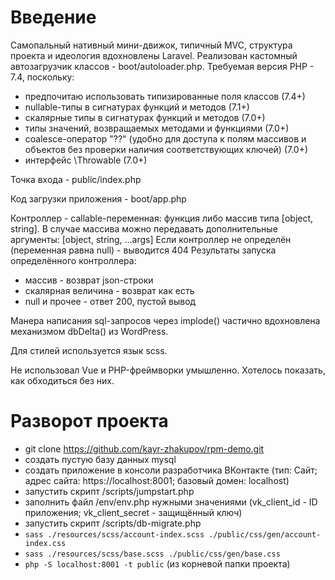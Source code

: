 # Введение

Самопальный нативный мини-движок, типичный MVC, структура проекта и идеология вдохновлены Laravel.
Реализован кастомный автозагрузчик классов - boot/autoloader.php.
Требуемая версия PHP - 7.4, поскольку:
* предпочитаю использовать типизированные поля классов (7.4+)
* nullable-типы в сигнатурах функций и методов (7.1+)
* скалярные типы в сигнатурах функций и методов (7.0+)
* типы значений, возвращаемых методами и функциями (7.0+)
* coalesce-оператор "??" (удобно для доступа к полям массивов и объектов без проверки наличия соответствующих ключей) (7.0+)
* интерфейс \Throwable (7.0+)

Точка входа - public/index.php

Код загрузки приложения - boot/app.php

Контроллер - callable-переменная: функция либо массив типа [object, string].
В случае массива можно передавать дополнительные аргументы: [object, string, ...args]
Если контроллер не определён (переменная равна null) - выводится 404
Результаты запуска определённого контроллера:
* массив - возврат json-строки
* скалярная величина - возврат как есть
* null и прочее - ответ 200, пустой вывод

Манера написания sql-запросов через implode() частично вдохновлена механизмом dbDelta() из WordPress.

Для стилей используется язык scss.

Не использовал Vue и PHP-фреймворки умышленно. Хотелось показать, как обходиться без них.

# Разворот проекта

* git clone https://github.com/kayr-zhakupov/rpm-demo.git
* создать пустую базу данных mysql
* создать приложение в консоли разработчика ВКонтакте (тип: Сайт; адрес сайта: https://localhost:8001; базовый домен: localhost)
* запустить скрипт /scripts/jumpstart.php
* заполнить файл /env/env.php нужными значениями (vk_client_id - ID приложения; vk_client_secret - защищённый ключ)
* запустить скрипт /scripts/db-migrate.php
* `sass ./resources/scss/account-index.scss ./public/css/gen/account-index.css`
* `sass ./resources/scss/base.scss ./public/css/gen/base.css`
* `php -S localhost:8001 -t public` (из корневой папки проекта)
